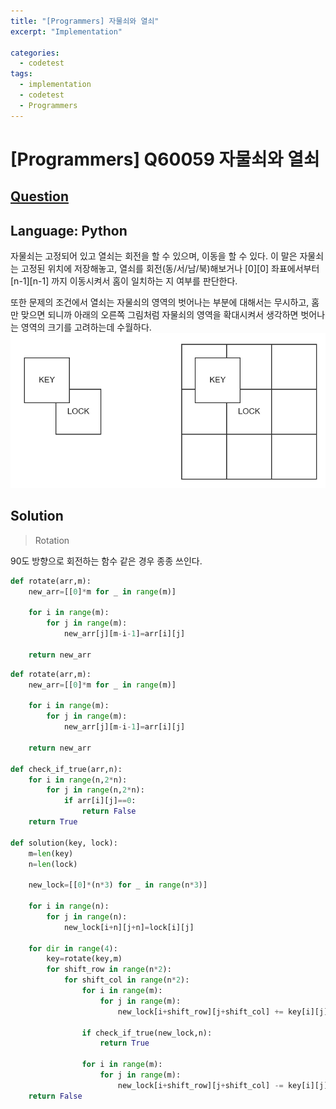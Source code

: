 ```yaml
---
title: "[Programmers] 자물쇠와 열쇠"
excerpt: "Implementation"

categories:
  - codetest
tags:
  - implementation
  - codetest
  - Programmers
---
```

# [Programmers] Q60059 자물쇠와 열쇠
## [Question](https://programmers.co.kr/learn/courses/30/lessons/60059)
## Language: Python

자물쇠는 고정되어 있고 열쇠는 회전을 할 수 있으며, 이동을 할 수 있다. 이 말은 자물쇠는 고정된 위치에 저장해놓고, 열쇠를 회전(동/서/남/북)해보거나 [0][0] 좌표에서부터 [n-1][n-1] 까지 이동시켜서 홈이 일치하는 지 여부를 판단한다.

또한 문제의 조건에서 열쇠는 자물쇠의 영역의 벗어나는 부분에 대해서는 무시하고, 홈만 맞으면 되니까 
아래의 오른쪽 그림처럼 자물쇠의 영역을 확대시켜서 생각하면 벗어나는 영역의 크기를 고려하는데 수월하다.
![q60059](/assets/images/algorithm/q60059.png)

## Solution

>Rotation 

90도 방향으로 회전하는 함수 같은 경우 종종 쓰인다.
```python
def rotate(arr,m):
    new_arr=[[0]*m for _ in range(m)]
    
    for i in range(m):
        for j in range(m):
            new_arr[j][m-i-1]=arr[i][j]
    
    return new_arr   
```


```python
def rotate(arr,m):
    new_arr=[[0]*m for _ in range(m)]
    
    for i in range(m):
        for j in range(m):
            new_arr[j][m-i-1]=arr[i][j]
    
    return new_arr      

def check_if_true(arr,n):
    for i in range(n,2*n):
        for j in range(n,2*n):
            if arr[i][j]==0:
                return False
    return True

def solution(key, lock):
    m=len(key)
    n=len(lock)
    
    new_lock=[[0]*(n*3) for _ in range(n*3)]
    
    for i in range(n):
        for j in range(n):
            new_lock[i+n][j+n]=lock[i][j]
    
    for dir in range(4):
        key=rotate(key,m)
        for shift_row in range(n*2):
            for shift_col in range(n*2):
                for i in range(m):
                    for j in range(m):
                        new_lock[i+shift_row][j+shift_col] += key[i][j]
                        
                if check_if_true(new_lock,n):
                    return True
                
                for i in range(m):
                    for j in range(m):
                        new_lock[i+shift_row][j+shift_col] -= key[i][j]
    return False  
            
```
